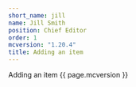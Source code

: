 ```yaml
---
short_name: jill
name: Jill Smith
position: Chief Editor
order: 1
mcversion: "1.20.4"
title: Adding an item
---
```

Adding an item {{ page.mcversion }}
